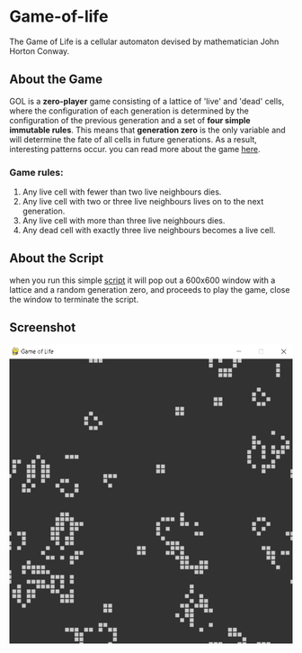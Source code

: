 # Game-of-life
The Game of Life is a cellular automaton devised by mathematician John Horton Conway.


## **About the Game**
GOL is a **zero-player** game consisting of a lattice of 'live' and 'dead' cells, where the configuration of each generation is determined by the configuration of the previous generation and a set of **four simple immutable rules**. This means that **generation zero** is the only variable and will determine the fate of all cells in future generations. As a result, interesting patterns occur. you can read more about the game [here](https://en.wikipedia.org/wiki/Conway%27s_Game_of_Life).


### **Game rules:**
1. Any live cell with fewer than two live neighbours dies.
2. Any live cell with two or three live neighbours lives on to the next generation.
3. Any live cell with more than three live neighbours dies.
4. Any dead cell with exactly three live neighbours becomes a live cell.

## **About the Script**
when you run this simple [script](https://github.com/adeoo/Game-of-life/blob/main/GOF.py) it will pop out a 600x600 window  with a lattice and a random generation zero, and proceeds to play the game, close the window to terminate the script. 

## **Screenshot**
![alt text](https://raw.githubusercontent.com/adeoo/Game-of-life/main/GOF.png "Screenshot")
